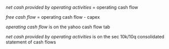 
*net cash provided by operating activities* = operating cash flow

*free cash flow* = operating cash flow - capex

*operating cash flow* is on the yahoo cash flow tab

*net cash provided by operating activities*
is on the sec 10k/10q consolidated statement of cash flows
